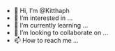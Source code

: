 - 👋 Hi, I’m @Kitthaph
- 👀 I’m interested in ...
- 🌱 I’m currently learning ...
- 💞️ I’m looking to collaborate on ...
- 📫 How to reach me ...

<!---
Kitthaph/Kitthaph is a ✨ special ✨ repository because its `README.md` (this file) appears on your GitHub profile.
You can click the Preview link to take a look at your changes.
--->

